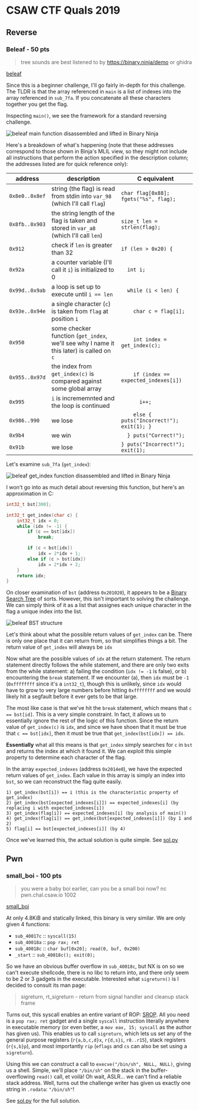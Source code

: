 # CSAW CTF Quals 2019

## Reverse

### Beleaf - 50 pts

> tree sounds are best listened to by https://binary.ninja/demo or ghidra

[beleaf](rev/beleaf/beleaf)

Since this is a beginner challenge, I'll go fairly in-depth for this challenge.
The TLDR is that the array referenced in `main` is a list of indexes into the
array referenced in `sub_7fa`. If you concatenate all these characters together
you get the flag.

Inspecting `main()`, we see the framework for a standard reversing challenge.

![beleaf main function disassembled and lifted in Binary Ninja](images/beleaf_main.png)

Here's a breakdown of what's happening (note that these addresses correspond to
those shown in Binja's MLIL view, so they might not include all instructions
that perform the action specified in the description column; the addresses
listed are for quick reference only):

| address        | description                                                                              | C equivalent                                |
|----------------|------------------------------------------------------------------------------------------|---------------------------------------------|
| `0x8e0..0x8ef` | string (the flag) is read from stdin into `var_98` (which I'll call `flag`)              | `char flag[0x88]; fgets("%s", flag);`       |
| `0x8fb..0x903` | the string length of the flag is taken and stored in `var_a8` (which I'll call `len`)    | `size_t len = strlen(flag);`                |
| `0x912`        | check if `len` is greater than 32                                                        | `if (len > 0x20) {`                         |
| `0x92a`        | a counter variable (I'll call it `i`) is initialized to 0                                | `  int i;`                                  |
| `0x99d..0x9ab` | a loop is set up to execute until `i == len`                                             | `  while (i < len) {`                       |
| `0x93e..0x94e` | a single character (`c`) is taken from `flag` at position `i`                            | `    char c = flag[i];`                     |
| `0x950`        | some checker function (`get_index`, we'll see why I name it this later) is called on `c` | `    int index = get_index(c);`             |
| `0x955..0x97d` | the index from `get_index(c)` is compared against some global array                      | `    if (index == expected_indexes[i])`     |
| `0x995`        | `i` is incrememnted and the loop is continued                                            | `      i++;`                                |
| `0x986..990`   | we lose                                                                                  | `    else { puts("Incorrect!"); exit(1); }` |
| `0x9b4`        | we win                                                                                   | `  } puts("Correct!");`                     |
| `0x91b`        | we lose                                                                                  | `} puts("Incorrect!"); exit(1);`            |

Let's examine `sub_7fa` (`get_index`):

![beleaf get_index function disassembled and lifted in Binary Ninja](images/beleaf_get_index.png)

I won't go into as much detail about reversing this function, but here's an
approximation in C:

```c
int32_t bst[300];

int32_t get_index(char c) {
    int32_t idx = 0;
    while (idx != -1) {
        if (c == bst[idx])
            break;

        if (c < bst[idx])
            idx = 2*idx + 1;
        else if (c > bst[idx])
            idx = 2*idx + 2;
    }
    return idx;
}
```

On closer examination of `bst` (address `0x201020`), it appears to be a [Binary
Search Tree](https://en.wikipedia.org/wiki/Binary_search_tree) of sorts.
However, this isn't important to solving the challenge. We can simply think of
it as a list that assignes each unique character in the flag a unique index into
the list.

![beleaf BST structure](images/beleaf_bst.png)

Let's think about what the possible return values of `get_index` can be. There
is only one place that it can return from, so that simplifies things a bit. The
return value of `get_index` will always be `idx`

Now what are the possible values of `idx` at the return statement. The return
statement directly follows the while statement, and there are only two exits
from the while statement: a) failing the condition (`idx != -1` is false), or b)
encountering the `break` statement. If we encounter (a), then `idx` must be `-1`
(`0xffffffff` since it's a `int32_t`), though this is unlikely, since `idx`
would have to grow to very large numbers before hitting `0xffffffff` and we
would likely hit a segfault before it ever gets to be that large.

The most like case is that we've hit the `break` statement, which means that `c
== bst[id]`. This is a very simple constraint. In fact, it allows us to
essentially ignore the rest of the logic of this function. Since the return
value of `get_index(c)` is `idx`, and since we have shoen that it must be true
that `c == bst[idx]`, then it must be true that `get_index(bst[idx]) == idx`.

__Essentially__ what all this means is that `get_index` simply searches for `c`
in `bst` and returns the index at which it found it. We can exploit this simple
property to determine each character of the flag.

In the array `expected_indexes` (address `0x2014e0`), we have the expected
return values of `get_index`. Each value in this array is simply an index into
`bst`, so we can reconstruct the flag quite easily.

```
1) get_index(bst[i]) == i (this is the characteristic property of get_index)
2) get_index(bst[expected_indexes[i]]) == expected_indexes[i] (by replacing i with expected_indexes[i])
3) get_index(flag[i]) == expected_indexes[i] (by analysis of main())
4) get_index(flag[i]) == get_index(bst[expected_indexes[i]]) (by 1 and 2)
5) flag[i] == bst[expected_indexes[i]] (by 4)
```

Once we've learned this, the actual solution is quite simple. See [sol.py](rev/beleaf/sol.py)

## Pwn

### small_boi - 100 pts
> you were a baby boi earlier, can you be a small boi now?
> nc pwn.chal.csaw.io 1002

[small_boi](pwn/small_boi/small_boi)

At only 4.8KiB and statically linked, this binary is very similar. We are only
given 4 functions:

- `sub_40017c` :: `syscall(15)`
- `sub_40018a` :: `pop rax; ret`
- `sub_40018c` :: `char buf[0x20]; read(0, buf, 0x200)`
- `_start` :: `sub_40018c(); exit(0);`

So we have an obvious buffer overflow in `sub_40018c`, but NX is on so we can't
execute shellcode, there is no libc to return into, and there only seem to be 2
or 3 gadgets in the executable. Interested what `sigreturn()` is I decided to
consult its man page:

> sigreturn,  rt_sigreturn - return from signal handler and cleanup stack frame

Turns out, this syscall enables an entire variant of ROP:
[SROP](https://en.wikipedia.org/wiki/Sigreturn-oriented_programming). All you
need is a `pop rax; ret` gadget and a single `syscall` instruction literally
anywhere in executable memory (or even better, a `mov eax, 15; syscall` as the
author has given us). This enables us to call `sigreturn`, which lets us set any
of the general purpose registers (`r{a,b,c,d}x`, `r{d,s}i`, `r8..r15`), stack
registers (`r{s,b}p`), and most importantly `rip` (`eflags` and `cs` can also be
set using a `sigreturn`).

Using this we can construct a call to `execve("/bin/sh", NULL, NULL)`, giving us
a shell. Simple, we'll place `"/bin/sh"` on the stack in the buffer-overflowing
`read()` call, et voilà! Oh wait, ASLR... we can't find a reliable stack
address. Well, turns out the challenge writer has given us exactly one string in
`.rodata`: `"/bin/sh"`!

See [sol.py](pwn/small_boi/sol.py) for the full solution.
